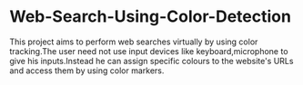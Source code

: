 # Web-Search-Using-Color-Detection
This project aims to perform  web searches virtually by using color tracking.The user need not use input devices like keyboard,microphone to give his inputs.Instead he can assign specific colours to the website's URLs and access them by using color markers.
